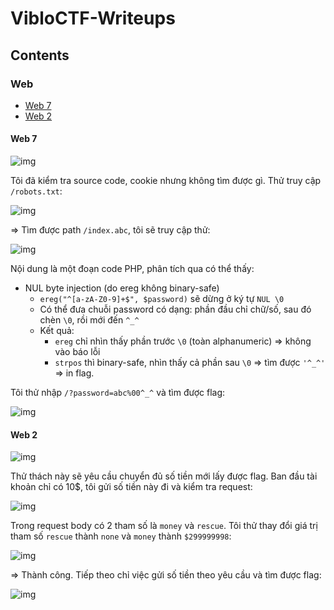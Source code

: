 # VibloCTF-Writeups
## Contents
### Web
- [Web 7]()
- [Web 2]()
#### Web 7

![img](0)

Tôi đã kiểm tra source code, cookie nhưng không tìm được gì. Thử truy cập `/robots.txt`:

![img](1)

=> Tìm được path `/index.abc`, tôi sẽ truy cập thử:

![img](2)

Nội dung là một đoạn code PHP, phân tích qua có thể thấy:

- NUL byte injection (do ereg không binary-safe)
    - `ereg("^[a-zA-Z0-9]+$", $password)` sẽ dừng ở ký tự `NUL \0`
    - Có thể đưa chuỗi password có dạng: phần đầu chỉ chữ/số, sau đó chèn `\0`, rồi mới đến `^_^`
    - Kết quả:
        -   `ereg` chỉ nhìn thấy phần trước `\0` (toàn alphanumeric) => không vào báo lỗi
        - `strpos` thì binary-safe, nhìn thấy cả phần sau `\0` => tìm được `'^_^'` => in flag.

Tôi thử nhập `/?password=abc%00^_^` và tìm được flag:

![img](3)

#### Web 2

![img](4)

Thử thách này sẽ yêu cầu chuyển đủ số tiền mới lấy được flag. Ban đầu tài khoản chỉ có 10$, tôi gửi số tiền này đi và kiểm tra request:

![img](5)

Trong request body có 2 tham số là `money` và `rescue`. Tôi thử thay đổi giá trị tham số `rescue` thành `none` và `money` thành `$299999998`:

![img](6)

=> Thành công. Tiếp theo chỉ việc gửi số tiền theo yêu cầu và tìm được flag:

![img](7)






